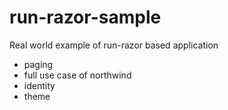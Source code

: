 # run-razor-sample
Real world example of run-razor based application

* paging
* full use case of northwind
* identity
* theme
